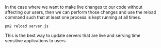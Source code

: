 
In the case where we want to make live changes to our code without affecting our users, then we can perform those changes and use the reload command such that at least one process is kept running at all times. 

```bash
pm2 reload server.js
```

This is the best way to update servers that are live and serving time sensitive applications to users.

